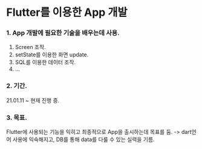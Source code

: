 # Flutter를 이용한 App 개발


### 1. App 개발에 필요한 기술을 배우는데 사용.

1. Screen 조작.
2. setState를 이용한 화면 update.
3. SQL를 이용한 데이터 조작.
4. ...

### 2. 기간.

21.01.11 ~ 현재 진행 중.

### 3. 목표.

Flutter에 사용되는 기능을 익히고 최종적으로 App을 출시하는데 목표를 둠.
-> dart언어 사용에 익숙해지고, DB를 통해 data를 다룰 수 있는 실력을 기름.

